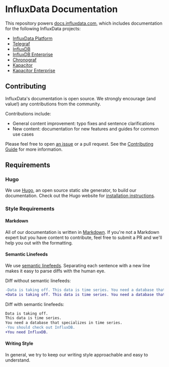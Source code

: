 # InfluxData Documentation

This repository powers [docs.influxdata.com](https://docs.influxdata.com), which
includes documentation for the following InfluxData projects:

* [InfluxData Platform](https://docs.influxdata.com/platform/introduction/)
* [Telegraf](https://docs.influxdata.com/telegraf/latest/)
* [InfluxDB](https://docs.influxdata.com/influxdb/latest/)
* [InfluxDB Enterprise](https://docs.influxdata.com/enterprise_influxdb/latest/)
* [Chronograf](https://docs.influxdata.com/chronograf/latest/)
* [Kapacitor](https://docs.influxdata.com/kapacitor/latest/)
* [Kapacitor Enterprise](https://docs.influxdata.com/enterprise_kapacitor/latest)


## Contributing

InfluxData's documentation is open source.
We strongly encourage (and value!) any contributions from the community.

Contributions include:

* General content improvement: typo fixes and sentence clarifications
* New content: documentation for new features and guides for common use cases

Please feel free to open
[an issue](https://github.com/influxdata/docs.influxdata.com/issues/new) or a
pull request.
See the
[Contributing Guide](https://github.com/influxdata/docs.influxdata.com/blob/master/CONTRIBUTING.md)
for more information.

## Requirements

### Hugo

We use [Hugo](http://gohugo.io/), an open source static site generator, to
build our documentation.
Check out the Hugo website for [installation instructions](http://gohugo.io/overview/installing/).

### Style Requirements

#### Markdown
All of our documentation is written in
[Markdown](https://en.wikipedia.org/wiki/Markdown).
If you're not a Markdown expert but you have content to contribute, feel free to
submit a PR and we'll help you out with the formatting.

#### Semantic Linefeeds
We use [semantic linefeeds](http://rhodesmill.org/brandon/2012/one-sentence-per-line/).
Separating each sentence with a new line makes it easy to parse diffs with the human eye.

Diff without semantic linefeeds:
``` diff
-Data is taking off. This data is time series. You need a database that specializes in time series. You should check out InfluxDB.
+Data is taking off. This data is time series. You need a database that specializes in time series. You need InfluxDB.
```

Diff with semantic linefeeds:
``` diff
Data is taking off.
This data is time series.
You need a database that specializes in time series.
-You should check out InfluxDB.
+You need InfluxDB.
```

#### Writing Style
In general, we try to keep our writing style approachable and easy to understand.
